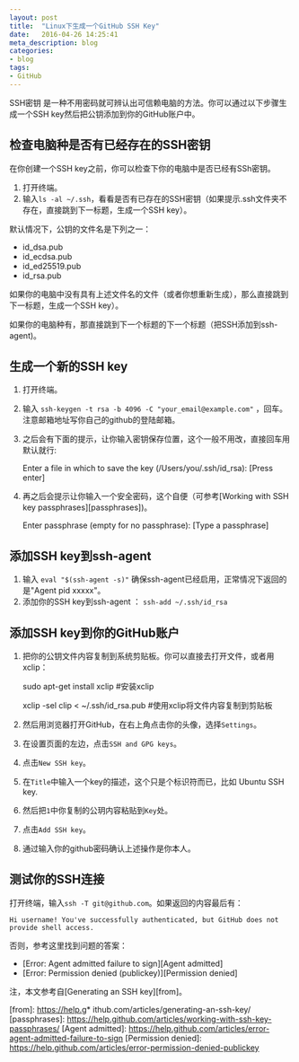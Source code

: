 ```yaml
---
layout: post
title:  "Linux下生成一个GitHub SSH Key"
date:   2016-04-26 14:25:41
meta_description: blog
categories:
- blog
tags:
- GitHub
---
```


SSH密钥 是一种不用密码就可辨认出可信赖电脑的方法。你可以通过以下步骤生成一个SSH key然后把公钥添加到你的GitHub账户中。


## 检查电脑种是否有已经存在的SSH密钥

在你创建一个SSH key之前，你可以检查下你的电脑中是否已经有SSh密钥。

1. 打开终端。
2. 输入`ls -al ~/.ssh`，看看是否有已存在的SSH密钥（如果提示.ssh文件夹不存在，直接跳到下一标题，生成一个SSH key）。
    
默认情况下，公钥的文件名是下列之一：

* id_dsa.pub
* id_ecdsa.pub
* id_ed25519.pub
* id_rsa.pub 
 
如果你的电脑中没有具有上述文件名的文件（或者你想重新生成），那么直接跳到下一标题，生成一个SSH key）。

如果你的电脑种有，那直接跳到下一个标题的下一个标题（把SSH添加到ssh-agent)。

 
## 生成一个新的SSH key

1. 打开终端。
2. 输入 `ssh-keygen -t rsa -b 4096 -C "your_email@example.com"` ，回车。注意邮箱地址写你自己的github的登陆邮箱。
3. 之后会有下面的提示，让你输入密钥保存位置，这个一般不用改，直接回车用默认就行:

    Enter a file in which to save the key (/Users/you/.ssh/id_rsa): [Press enter]
    
4. 再之后会提示让你输入一个安全密码，这个自便（可参考[Working with SSH key passphrases][passphrases])。

    Enter passphrase (empty for no passphrase): [Type a passphrase]


## 添加SSH key到ssh-agent

1. 输入 `eval "$(ssh-agent -s)"` 确保ssh-agent已经启用，正常情况下返回的是"Agent pid xxxxx"。
2. 添加你的SSH key到ssh-agent ： `ssh-add ~/.ssh/id_rsa`


## 添加SSH key到你的GitHub账户

1. 把你的公钥文件内容复制到系统剪贴板。你可以直接去打开文件，或者用xclip：

    sudo apt-get install xclip  #安装xclip 
    
    xclip -sel clip < ~/.ssh/id_rsa.pub  #使用xclip将文件内容复制到剪贴板

2. 然后用浏览器打开GitHub，在右上角点击你的头像，选择`Settings`。
3. 在设置页面的左边，点击`SSH and GPG keys`。
4. 点击`New SSH key`。
5. 在`Title`中输入一个key的描述，这个只是个标识符而已，比如 Ubuntu SSH key.
6. 然后把`1`中你复制的公玥内容粘贴到`Key`处。
7. 点击`Add SSH key`。
8. 通过输入你的github密码确认上述操作是你本人。


## 测试你的SSH连接

打开终端，输入`ssh -T git@github.com`。如果返回的内容最后有：

    Hi username! You've successfully authenticated, but GitHub does not provide shell access.
    
否则，参考这里找到问题的答案：

* [Error: Agent admitted failure to sign][Agent admitted]
* [Error: Permission denied (publickey)][Permission denied]


注，本文参考自[Generating an SSH key][from]。


[from]: https://help.g* ithub.com/articles/generating-an-ssh-key/
[passphrases]: https://help.github.com/articles/working-with-ssh-key-passphrases/
[Agent admitted]: https://help.github.com/articles/error-agent-admitted-failure-to-sign
[Permission denied]: https://help.github.com/articles/error-permission-denied-publickey